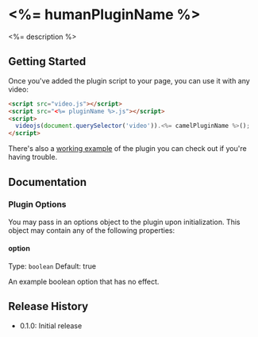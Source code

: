 # <%= humanPluginName %>

<%= description %>

## Getting Started

Once you've added the plugin script to your page, you can use it with any video:

```html
<script src="video.js"></script>
<script src="<%= pluginName %>.js"></script>
<script>
  videojs(document.querySelector('video')).<%= camelPluginName %>();
</script>
```

There's also a [working example](example.html) of the plugin you can check out if you're having trouble.

## Documentation
### Plugin Options

You may pass in an options object to the plugin upon initialization. This
object may contain any of the following properties:

#### option
Type: `boolean`
Default: true

An example boolean option that has no effect.

## Release History

 - 0.1.0: Initial release
